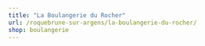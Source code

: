 ```yaml
---
title: "La Boulangerie du Rocher"
url: /roquebrune-sur-argens/la-boulangerie-du-rocher/
shop: boulangerie
---
```


